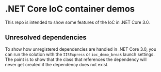 # .NET Core IoC container demos

This repo is intended to show some features of the IoC in .NET Core 3.0.

## Unresolved dependencies

To show how unregistered dependencies are handled in .NET Core 3.0, you can run the solution with the `IISExpress` or `ioc_demo_break` launch settings.
The point is to show that the class that references the dependency will never get created if the dependency does not exist.

